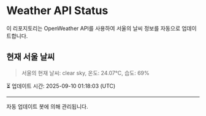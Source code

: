 
# Weather API Status

이 리포지토리는 OpenWeather API를 사용하여 서울의 날씨 정보를 자동으로 업데이트합니다.

## 현재 서울 날씨
> 서울의 현재 날씨: clear sky, 온도: 24.07°C, 습도: 69%

⏳ 업데이트 시간: 2025-09-10 01:18:03 (UTC)

---
자동 업데이트 봇에 의해 관리됩니다.
